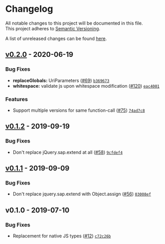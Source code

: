 # Changelog
All notable changes to this project will be documented in this file.  
This project adheres to [Semantic Versioning](http://semver.org/spec/v2.0.0.html).

A list of unreleased changes can be found [here](https://github.com/SAP/ui5-migration/compare/v0.2.0...HEAD).

<a name="v0.2.0"></a>
## [v0.2.0] - 2020-06-19
### Bug Fixes
- **replaceGlobals:** UriParameters ([#69](https://github.com/SAP/ui5-migration/issues/69)) [`b369673`](https://github.com/SAP/ui5-migration/commit/b369673455295fe3a707fe390b7c581af14930b9)
- **whitespace:** validate js upon whitespace modification ([#120](https://github.com/SAP/ui5-migration/issues/120)) [`eac4001`](https://github.com/SAP/ui5-migration/commit/eac4001ad7f2eb0d2955d4df2f3a40559b70b9ff)

### Features
- Support multiple versions for same function-call ([#75](https://github.com/SAP/ui5-migration/issues/75)) [`74ad7c8`](https://github.com/SAP/ui5-migration/commit/74ad7c8775717bdccee8d8e309329ee267fc0777)


<a name="v0.1.2"></a>
## [v0.1.2] - 2019-09-19
### Bug Fixes
- Don't replace jQuery.sap.extend at all ([#58](https://github.com/SAP/ui5-migration/issues/58)) [`9cfdef4`](https://github.com/SAP/ui5-migration/commit/9cfdef4c3f629b206e2c0fab1377d4dff1d7e1a7)


<a name="v0.1.1"></a>
## [v0.1.1] - 2019-09-09
### Bug Fixes
- Don't replace jquery.sap.extend with Object.assign ([#56](https://github.com/SAP/ui5-migration/issues/56)) [`03008ef`](https://github.com/SAP/ui5-migration/commit/03008ef77238d91d48182795d960e1ad52e0bf6d)


<a name="v0.1.0"></a>
## v0.1.0 - 2019-07-10
### Bug Fixes
- Replacement for native JS types ([#12](https://github.com/SAP/ui5-migration/issues/12)) [`c72c26b`](https://github.com/SAP/ui5-migration/commit/c72c26bc7bbf096a153b009165dedbc9d92cc082)


[v0.2.0]: https://github.com/SAP/ui5-migration/compare/v0.1.2...v0.2.0
[v0.1.2]: https://github.com/SAP/ui5-migration/compare/v0.1.1...v0.1.2
[v0.1.1]: https://github.com/SAP/ui5-migration/compare/v0.1.0...v0.1.1
